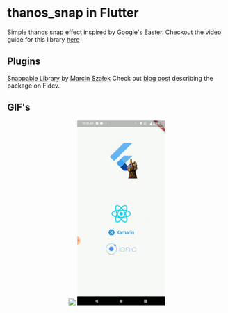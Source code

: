 # thanos_snap in Flutter

Simple thanos snap effect inspired by Google's Easter.
Checkout the video guide for this library [here](https://www.youtube.com/watch?v=uIw9K6ix4c0) 

## Plugins

[Snappable Library](https://pub.dev/packages/snappable) by [Marcin Szałek](https://github.com/MarcinusX)
Check out [blog post](https://fidev.io/thanos) describing the package on Fidev.

## GIF's
<center>
<img src='gifs/logo_snap.gif' width='40%'>

<img src='gifs/framework_snap.gif' width='40%' >
</center>
